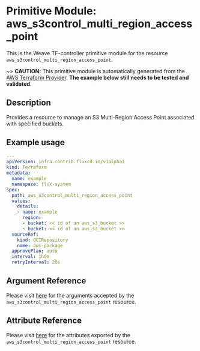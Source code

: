 
# Primitive Module: aws_s3control_multi_region_access_point

This is the Weave TF-controller primitive module for the resource `aws_s3control_multi_region_access_point`.

~> **CAUTION:** This primitive module is automatically generated from the [AWS Terraform Provider](https://registry.terraform.io/providers/hashicorp/aws/latest/docs/resources/s3control_multi_region_access_point). **The example below still needs to be tested and validated**.

## Description

Provides a resource to manage an S3 Multi-Region Access Point associated with specified buckets.

## Example usage

```yaml
---
apiVersion: infra.contrib.fluxcd.io/v1alpha1
kind: Terraform
metadata:
  name: example
  namespace: flux-system
spec:
  path: aws_s3control_multi_region_access_point
  values:
    details:
    - name: example
      region:
      - bucket: << id of an aws_s3_bucket >>
      - bucket: << id of an aws_s3_bucket >>
  sourceRef:
    kind: OCIRepository
    name: aws-package
  approvePlan: auto
  interval: 1h0m
  retryInterval: 20s
```

## Argument Reference

Please visit [here](https://registry.terraform.io/providers/hashicorp/aws/latest/docs/resources/s3control_multi_region_access_point#argument-reference) for the arguments accepted by the `aws_s3control_multi_region_access_point` resource.

## Attribute Reference

Please visit [here](https://registry.terraform.io/providers/hashicorp/aws/latest/docs/resources/s3control_multi_region_access_point#attributes-reference) for the attributes exported by the `aws_s3control_multi_region_access_point` resource.
